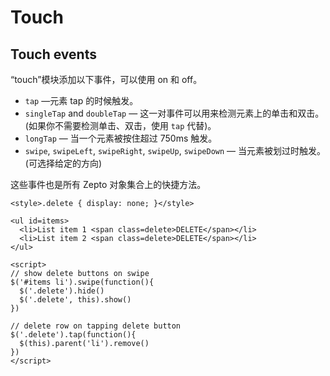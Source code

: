 # Touch

## Touch events

“touch”模块添加以下事件，可以使用 on 和 off。

*   `tap` —元素 tap 的时候触发。
*   `singleTap` and `doubleTap` — 这一对事件可以用来检测元素上的单击和双击。(如果你不需要检测单击、双击，使用 `tap` 代替)。
*   `longTap` — 当一个元素被按住超过 750ms 触发。
*   `swipe`, `swipeLeft`, `swipeRight`, `swipeUp`, `swipeDown` — 当元素被划过时触发。(可选择给定的方向)

这些事件也是所有 Zepto 对象集合上的快捷方法。

```
<style>.delete { display: none; }</style>

<ul id=items>
  <li>List item 1 <span class=delete>DELETE</span></li>
  <li>List item 2 <span class=delete>DELETE</span></li>
</ul>

<script>
// show delete buttons on swipe
$('#items li').swipe(function(){
  $('.delete').hide()
  $('.delete', this).show()
})

// delete row on tapping delete button
$('.delete').tap(function(){
  $(this).parent('li').remove()
})
</script> 
```
